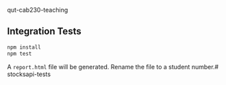 qut-cab230-teaching

## Integration Tests

```bash
npm install
npm test
```
A `report.html` file will be generated. Rename the file to a student number.# stocksapi-tests
